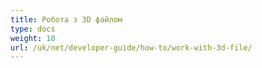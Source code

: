 ```yaml
---
title: Робота з 3D файлом
type: docs
weight: 10
url: /uk/net/developer-guide/how-to/work-with-3d-file/
---
```

